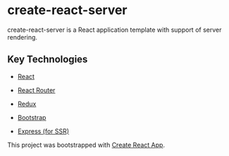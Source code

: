 # create-react-server
create-react-server is a React application template with support of server rendering.

## Key Technologies

* [React](https://facebook.github.io/react)

* [React Router](https://reacttraining.com/react-router)

* [Redux](http://redux.js.org)

* [Bootstrap](https://getbootstrap.com)

* [Express (for SSR)](http://expressjs.com/)

This project was bootstrapped with [Create React App](https://github.com/facebookincubator/create-react-app).
